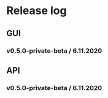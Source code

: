 # Release log

## GUI

### v0.5.0-private-beta / 6.11.2020

## API

### v0.5.0-private-beta / 6.11.2020

